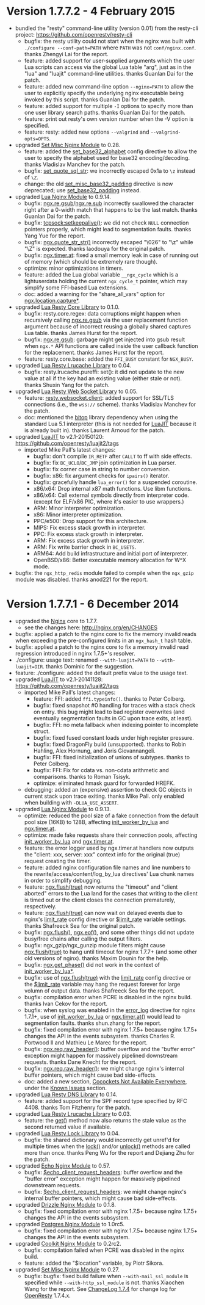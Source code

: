 <!---
    @title         ChangeLog 1.7.7
    @creator       Yichun Zhang
    @created       2014-11-22 05:19 GMT
    @modifier      Yichun Zhang
    @modifier_link yichun-zhang
    @modified      2015-02-04 21:24 GMT
    @changes       46
--->


#  Version 1.7.7.2 - 4 February 2015
* bundled the "resty" command-line utility (version 0.01)  from the resty-cli project: https://github.com/openresty/resty-cli
    * bugfix: the resty utility could not start when the nginx was built with `./configure --conf-path=PATH` where `PATH` was not `conf/nginx.conf`. thanks Zhengyi Lai for the report.
    * feature: added support for user-supplied arguments which the user Lua scripts can access via the global Lua table "arg", just as in the "lua" and "luajit" command-line utilities. thanks Guanlan Dai for the patch.
    * feature: added new command-line option `--nginx=PATH` to allow the user to explicitly specify the underlying nginx executable being invoked by this script. thanks Guanlan Dai for the patch.
    * feature: added support for multiple `-I` options to specify more than one user library search paths. thanks Guanlan Dai for the patch.
    * feature: print out resty's own version number when the -V option is specified.
    * feature: resty: added new options `--valgrind` and `--valgrind-opts=OPTS`.
* upgraded [Set Misc Nginx Module](set-misc-nginx-module.html) to 0.28.
    * feature: added the [set_base32_alphabet](https://github.com/openresty/set-misc-nginx-module#set_base32_alphabet) config directive to allow the user to specify the alphabet used for base32 encoding/decoding. thanks Vladislav Manchev for the patch.
    * bugfix: [set_quote_sql_str](https://github.com/openresty/set-misc-nginx-module#set_quote_sql_str): we incorrectly escaped 0x1a to `\z` instead of `\Z`.
    * change: the old [set_misc_base32_padding](https://github.com/openresty/set-misc-nginx-module#set_misc_base32_padding) directive is now deprecated; use [set_base32_padding](https://github.com/openresty/set-misc-nginx-module#set_base32_padding) instead.
* upgraded [Lua Nginx Module](lua-nginx-module.html) to 0.9.14.
    * bugfix: [ngx.re.gsub](https://github.com/openresty/lua-nginx-module#ngxregsub)/[ngx.re.sub](https://github.com/openresty/lua-nginx-module#ngxresub) incorrectly swallowed the character right after a 0-width match that happens to be the last match. thanks Guanlan Dai for the patch.
    * bugfix: [tcpsock:setkeepalive()](https://github.com/openresty/lua-nginx-module#tcpsocksetkeepalive): we did not check `NULL` connection pointers properly, which might lead to segmentation faults. thanks Yang Yue for the report.
    * bugfix: [ngx.quote_str_str()](https://github.com/openresty/lua-nginx-module#ngxquote_sql_str) incorrectly escaped "\026" to "\z" while "\Z" is expected. thanks laodouya for the original patch.
    * bugfix: [ngx.timer.at](https://github.com/openresty/lua-nginx-module#ngxtimerat): fixed a small memory leak in case of running out of memory (which should be extremely rare though).
    * optimize: minor optimizations in timers.
    * feature: added the Lua global variable `__ngx_cycle` which is a lightuserdata holding the current `ngx_cycle_t` pointer, which may simplify some FFI-based Lua extensions.
    * doc: added a warning for the "share_all_vars" option for [ngx.location.capture*](https://github.com/openresty/lua-nginx-module#ngxlocationcapture).
* upgraded [Lua Resty Core Library](lua-resty-core-library.html) to 0.1.0.
    * bugfix: resty.core.regex: data corruptions might happen when recursively calling [ngx.re.gsub](https://github.com/openresty/lua-nginx-module#ngxregsub) via the user replacement function argument because of incorrect reusing a globally shared captures Lua table. thanks James Hurst for the report.
    * bugfix: [ngx.re.gsub](https://github.com/openresty/lua-nginx-module#ngxregsub): garbage might get injected into gsub result when `ngx.*` API functions are called inside the user callback function for the replacement. thanks James Hurst for the report.
    * feature: resty.core.base: added the `FFI_BUSY` constant for `NGX_BUSY`.
* upgraded [Lua Resty Lrucache Library](lua-resty-lrucache-library.html) to 0.04.
    * bugfix: resty.lrucache.pureffi: set(): it did not update to the new value at all if the key had an existing value (either stale or not). thanks Shuxin Yang for the patch.
* upgraded [Lua Resty Web Socket Library](lua-resty-web-socket-library.html) to 0.05.
    * feature: [resty.websocket.client](https://github.com/openresty/lua-resty-websocket#restywebsocketclient): added support for SSL/TLS connections (i.e., the `wss://` scheme). thanks Vladislav Manchev for the patch.
    * doc: mentioned the [bitop](http://bitop.luajit.org/index.html) library dependency when using the standard Lua 5.1 interpreter (this is not needed for [LuaJIT](luajit.html) because it is already built in). thanks Laurent Arnoud for the patch.
* upgraded [LuaJIT](luajit.html) to v2.1-20150120:  https://github.com/openresty/luajit2/tags
    * imported Mike Pall's latest changes:
        * bugfix: don't compile `IR_RETF` after `CALLT` to ff with side effects.
        * bugfix: fix `BC_UCLO`/`BC_JMP` join optimization in Lua parser.
        * bugfix: fix corner case in string to number conversion.
        * bugfix: x86: fix argument checks for `ipairs()` iterator.
        * bugfix: gracefully handle `lua_error()` for a suspended coroutine.
        * x86/x64: Drop internal x87 math functions. Use libm functions.
        * x86/x64: Call external symbols directly from interpreter code. (except for ELF/x86 PIC, where it's easier to use wrappers.)
        * ARM: Minor interpreter optimization.
        * x86: Minor interpreter optimization.
        * PPC/e500: Drop support for this architecture.
        * MIPS: Fix excess stack growth in interpreter.
        * PPC: Fix excess stack growth in interpreter.
        * ARM: Fix excess stack growth in interpreter.
        * ARM: Fix write barrier check in `BC_USETS`.
        * ARM64: Add build infrastructure and initial port of interpreter.
        * OpenBSD/x86: Better executable memory allocation for W^X mode.
* bugfix: the `ngx_http_redis` module failed to compile when the `ngx_gzip` module was disabled. thanks anod221 for the report.

#  Version 1.7.7.1 - 6 December 2014
* upgraded the [Nginx](nginx.html) core to 1.7.7.
    * see the changes here: http://nginx.org/en/CHANGES
* bugfix: applied a patch to the nginx core to fix the memory invalid reads when exceeding the pre-configured limits in an `ngx_hash_t` hash table.
* bugfix: applied a patch to the nginx core to fix a memory invalid read regression introduced in nginx 1.7.5+'s resolver.
* ./configure: usage text: renamed `--with-luajit=PATH` to `--with-luajit=DIR`. thanks Dominic for the suggestion.
* feature: ./configure: added the default prefix value to the usage text.
* upgraded [LuaJIT](luajit.html) to v2.1-20141128:  https://github.com/openresty/luajit2/tags
    * imported Mike Pall's latest changes:
        * feature: FFI: added `ffi.typeinfo()`. thanks to Peter Colberg.
        * bugfix: fixed snapshot #0 handling for traces with a stack check on entry. this bug might lead to bad register overwrites (and eventually segmentation faults in GC upon trace exits, at least).
        * bugfix: FFI: no meta fallback when indexing pointer to incomplete struct.
        * bugfix: fixed fused constant loads under high register pressure.
        * bugfix: fixed DragonFly build (unsupported). thanks to Robin Hahling, Alex Hornung, and Joris Giovannangeli.
        * bugfix: FFI: fixed initialization of unions of subtypes. thanks to Peter Colberg.
        * bugfix: FFI: Fix for cdata vs. non-cdata arithmetic and comparisons. thanks to Roman Tsisyk.
        * optimize: eliminated hmask guard for forwarded HREFK.
    * debugging: added an (expensive) assertion to check GC objects in current stack upon trace exiting. thanks Mike Pall. only enabled when building with `-DLUA_USE_ASSERT`.
* upgraded [Lua Nginx Module](lua-nginx-module.html) to 0.9.13.
    * optimize: reduced the pool size of a fake connection from the default pool size (16KB) to 128B, affecting [init_worker_by_lua](https://github.com/openresty/lua-nginx-module#init_worker_by_lua) and [ngx.timer.at](https://github.com/openresty/lua-nginx-module#ngxtimerat).
    * optimize: made fake requests share their connection pools, affecting [init_worker_by_lua](https://github.com/openresty/lua-nginx-module#init_worker_by_lua) and [ngx.timer.at](https://github.com/openresty/lua-nginx-module#ngxtimerat).
    * feature: the error logger used by ngx.timer.at handlers now outputs the "client: xxx, server: xxx" context info for the original (true) request creating the timer.
    * feature: added nginx configuration file names and line numbers to the rewrite/access/content/log_by_lua directives' Lua chunk names in order to simplify debugging.
    * feature: [ngx.flush(true)](https://github.com/openresty/lua-nginx-module#ngxflush) now returns the "timeout" and "client aborted" errors to the Lua land for the cases that writing to the client is timed out or the client closes the connection prematurely, respectively.
    * feature: [ngx.flush(true)](https://github.com/openresty/lua-nginx-module#ngxflush) can now wait on delayed events due to nginx's [limit_rate](http://nginx.org/en/docs/http/ngx_http_core_module.html#limit_rate) config directive or [$limit_rate](http://nginx.org/en/docs/http/ngx_http_core_module.html#var_limit_rate) variable settings. thanks Shafreeck Sea for the original patch.
    * bugfix: [ngx.flush()](https://github.com/openresty/lua-nginx-module#ngxflush), [ngx.eof()](https://github.com/openresty/lua-nginx-module#ngxeof), and some other things did not update busy/free chains after calling the output filters.
    * bugfix: ngx_gzip/ngx_gunzip module filters might cause [ngx.flush(true)](https://github.com/openresty/lua-nginx-module#ngxflush) to hang until timeout for nginx 1.7.7+ (and some other old versions of nginx). thanks Maxim Dounin for the help.
    * bugfix: [ngx.get_phase()](https://github.com/openresty/lua-nginx-module#ngxget_phase) did not work in the context of [init_worker_by_lua*](https://github.com/openresty/lua-nginx-module#init_worker_by_lua).
    * bugfix: use of [ngx.flush(true)](https://github.com/openresty/lua-nginx-module#ngxflush) with the [limit_rate](http://nginx.org/en/docs/http/ngx_http_core_module.html#limit_rate) config directive or the [$limit_rate](http://nginx.org/en/docs/http/ngx_http_core_module.html#var_limit_rate) variable may hang the request forever for large volumn of output data. thanks Shafreeck Sea for the report.
    * bugfix: compilation error when PCRE is disabled in the nginx build. thanks Ivan Cekov for the report.
    * bugfix: when syslog was enabled in the [error_log](http://nginx.org/en/docs/ngx_core_module.html#error_log) directive for nginx 1.7.1+, use of [init_worker_by_lua](https://github.com/openresty/lua-nginx-module#init_worker_by_lua) or [ngx.timer.at()](https://github.com/openresty/lua-nginx-module#ngxtimerat) would lead to segmentation faults. thanks shun.zhang for the report.
    * bugfix: fixed compilation error with nginx 1.7.5+ because nginx 1.7.5+ changes the API in the events subsystem. thanks Charles R. Portwood II and Mathieu Le Marec for the report.
    * bugfix: [ngx.req.raw_header()](https://github.com/openresty/lua-nginx-module#ngxreqraw_header): buffer overflow and the "buffer error" exception might happen for massively pipelined downstream requests. thanks Dane Knecht for the report.
    * bugfix: [ngx.req.raw_header()](https://github.com/openresty/lua-nginx-module#ngxreqraw_header): we might change nginx's internal buffer pointers, which might cause bad side-effects.
    * doc: added a new section, [Cocockets Not Available Everywhere](https://github.com/openresty/lua-nginx-module#cocockets-not-available-everywhere), under the [Known Issues](https://github.com/openresty/lua-nginx-module#known-issues) section.
* upgraded [Lua Resty DNS Library](lua-resty-dns-library.html) to 0.14.
    * feature: added support for the SPF record type specified by RFC 4408. thanks Tom Fitzhenry for the patch.
* upgraded [Lua Resty Lrucache Library](lua-resty-lrucache-library.html) to 0.03.
    * feature: the [get()](https://github.com/openresty/lua-resty-lrucache#get) method now also returns the stale value as the second returned value if available.
* upgraded [Lua Resty Lock Library](lua-resty-lock-library.html) to 0.04.
    * bugfix: the shared dictionary would incorrectly get unref'd for multiple times when the [lock()](https://github.com/openresty/lua-resty-lock#lock) and/or [unlock()](https://github.com/openresty/lua-resty-lock#unlock) methods are called more than once. thanks Peng Wu for the report and Dejiang Zhu for the patch.
* upgraded [Echo Nginx Module](echo-nginx-module.html) to 0.57.
    * bugfix: [$echo_client_request_headers](https://github.com/openresty/echo-nginx-module#echo_client_request_headers): buffer overflow and the "buffer error" exception might happen for massively pipelined downstream requests.
    * bugfix: [$echo_client_request_headers](https://github.com/openresty/echo-nginx-module#echo_client_request_headers): we might change nginx's internal buffer pointers, which might cause bad side-effects.
* upgraded [Drizzle Nginx Module](drizzle-nginx-module.html) to 0.1.8.
    * bugfix: fixed compilation error with nginx 1.7.5+ because nginx 1.7.5+ changes the API in the events subsystem.
* upgraded [Postgres Nginx Module](postgres-nginx-module.html) to 1.0rc5.
    * bugfix: fixed compilation error with nginx 1.7.5+ because nginx 1.7.5+ changes the API in the events subsystem.
* upgraded [Coolkit Nginx Module](coolkit-nginx-module.html) to 0.2rc2.
    * bugfix: compilation failed when PCRE was disabled in the nginx build.
    * feature: added the "$location" variable, by Piotr Sikora.
* upgraded [Set Misc Nginx Module](set-misc-nginx-module.html) to 0.27.
    * bugfix: bugfix: fixed build failure when `--with-mail_ssl_module` is specified while `--with-http_ssl_module` is not. thanks Xiaochen Wang for the report.
See [ChangeLog 1.7.4](changelog-1007004.html) for change log for [OpenResty](openresty.html) 1.7.4.x.
